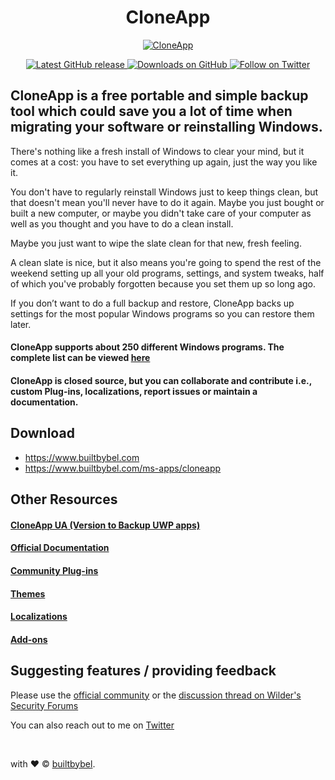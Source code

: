 <h1 align="center"> CloneApp </h1>

<p align="center">
<a href="https://github.com/builtbybel/CloneApp" target="_blank">
<img align="center" alt="CloneApp" src="https://github.com/builtbybel/CloneApp/raw/master/cloneapp.png"/>
</a>
</p>

<p align="center">
 
<a href="https://github.com/builtbybel/CloneApp/releases/latest" target="_blank">
 <img alt="Latest GitHub release" src="https://img.shields.io/github/release/builtbybel/cloneapp.svg" />
</a>
<a href="https://github.com/builtbybel/CloneApp/releases" target="_blank">
 <img alt="Downloads on GitHub" src="https://img.shields.io/github/downloads/builtbybel/CloneApp/total.svg?style=flat-square" />
</a>
<a href="https://twitter.com/builtbybel" target="_blank">
 <img alt="Follow on Twitter" src="https://img.shields.io/twitter/follow/builtbybel.svg?label=Follow" />
</a>

</p>

## CloneApp is a free portable and simple backup tool which could save you a lot of time when migrating your software or reinstalling Windows.

There's nothing like a fresh install of Windows to clear your mind, but it comes at a cost: you have to set everything up again, just the way you like it.

You don't have to regularly reinstall Windows just to keep things clean, but that doesn't mean you'll never have to do it again. Maybe you just bought or built a new computer, or maybe you didn't take care of your computer as well as you thought and you have to do a clean install.

Maybe you just want to wipe the slate clean for that new, fresh feeling.

A clean slate is nice, but it also means you're going to spend the rest of the weekend setting up all your old programs, settings, and system tweaks, half of which you've probably forgotten because you set them up so long ago.

If you don’t want to do a full backup and restore, CloneApp backs up settings for the most popular Windows programs so you can restore them later.


#### CloneApp supports about 250 different Windows programs. The complete list can be viewed [here](https://github.com/builtbybel/CloneApp/blob/master/docs/supported-apps.md)

#### CloneApp is closed source, but you can collaborate and contribute i.e., custom Plug-ins, localizations, report issues or maintain a documentation.

## Download 
* https://www.builtbybel.com
* https://www.builtbybel.com/ms-apps/cloneapp

## Other Resources

#### [CloneApp UA (Version to Backup UWP apps)](https://github.com/builtbybel/CloneApp-UA)

#### [Official Documentation](https://github.com/builtbybel/CloneApp/blob/master/docs/manual.pdf)

#### [Community Plug-ins](https://github.com/builtbybel/CloneApp/tree/master/plugins)

#### [Themes](https://github.com/builtbybel/CloneApp/blob/master/themes/theme.md)

#### [Localizations](https://github.com/builtbybel/CloneApp/blob/master/localizations/localization.md)

#### [Add-ons](https://github.com/builtbybel/CloneApp/blob/master/addons/addons-s.md)

## Suggesting features / providing feedback
Please use the [official community](https://www.builtbybel.com/feedback) or the [discussion thread on Wilder's Security Forums](https://www.wilderssecurity.com/threads/cloneapp-backup-windows-program-settings.416236/)

You can also reach out to me on [Twitter](https://twitter.com/builtbybel)

<br>

with ❤︎ © [builtbybel](https://www.builtbybel.com "Good apps are as little apps as possible").
